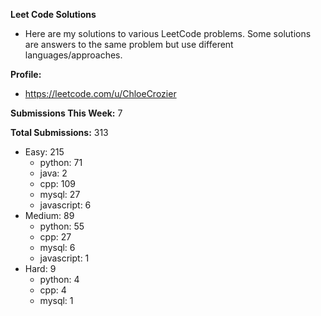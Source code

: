 **Leet Code Solutions**

- Here are my solutions to various LeetCode problems. Some solutions are answers to the same problem but use different languages/approaches.

**Profile:**

- https://leetcode.com/u/ChloeCrozier

**Submissions This Week:** 7

**Total Submissions:** 313
- Easy: 215
  - python: 71
  - java: 2
  - cpp: 109
  - mysql: 27
  - javascript: 6
- Medium: 89
  - python: 55
  - cpp: 27
  - mysql: 6
  - javascript: 1
- Hard: 9
  - python: 4
  - cpp: 4
  - mysql: 1
